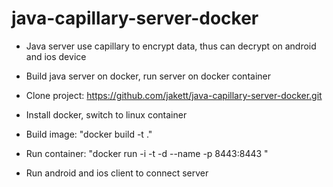 # java-capillary-server-docker
- Java server use capillary to encrypt data, thus can decrypt on android and ios device
- Build java server on docker, run server on docker container

- Clone project: https://github.com/jakett/java-capillary-server-docker.git
- Install docker, switch to linux container
- Build image: "docker build -t <image-name> ."
- Run container: "docker run -i -t -d --name <container-name> -p 8443:8443 <image-name>"
- Run android and ios client to connect server

